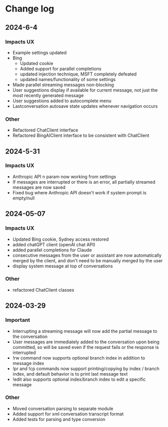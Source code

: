 # Change log

## 2024-6-4

### Impacts UX
* Example settings updated
* Bing
    * Updated cookie
    * Added support for parallel completions
    * updated injection technique, MSFT completely defeated
    * updated names/functionality of some settings
* Made parallel streaming messages non-blocking 
* User suggestions display if available for current message, not just the most recently generated message
* User suggestions added to autocomplete menu
* Lastconversation autosave state updates whenever navigation occurs


### Other
* Refactored ChatClient interface
* Refactored BingAIClient interface to be consistent with ChatClient

## 2024-5-31

### Impacts UX
* Anthropic API n param now working from settings
* If messages are interrupted or there is an error, all partially streamed messages are now saved
* Fixed bug where Anthropic API doesn't work if system prompt is empty/null

## 2024-05-07

### Impacts UX
* Updated Bing cookie, Sydney access restored
* added chatGPT client (openAI chat API)
* added parallel completions for Claude
* consecutive messages from the user or assistant are now automatically merged by the client, and don't need to be manually merged by the user
* display system message at top of conversations

### Other
* refactored ChatClient classes

## 2024-03-29

### Important
* Interrupting a streaming message will now add the partial message to the conversation
* User messages are immediately added to the conversation upon being committed, so will be saved even if the request fails or the response is interrupted
* !rw command now supports optional branch index in addition to message index
* !pr and !cp commands now support printing/copying by index / branch index, and default behavior is to print last message text
* !edit also supports optional index/branch index to edit a specific message

### Other

* Moved conversation parsing to separate module
* Added support for xml conversation transcript format
* Added tests for parsing and type conversion 